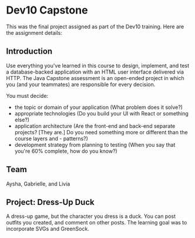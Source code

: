 # Dev10 Capstone
This was the final project assigned as part of the Dev10 training. Here are the assignment details:

## Introduction
Use everything you've learned in this course to design, implement, and test a database-backed application with an HTML user interface delivered via HTTP. The Java Capstone assessment is an open-ended project in which you (and your teammates) are responsible for every decision.

You must decide:
- the topic or domain of your application (What problem does it solve?)
- appropriate technologies (Do you build your UI with React or something else?)
- application architecture (Are the front-end and back-end separate projects? [They are.] Do you need something more or different than the course layers and - patterns?)
- development strategy from planning to testing (When you say that you're 60% complete, how do you know?)

## Team
Aysha, Gabrielle, and Livia

## Project: Dress-Up Duck
A dress-up game, but the character you dress is a duck. You can post outfits you created, and comment on other posts. The learning goal was to incorporate SVGs and GreenSock.

